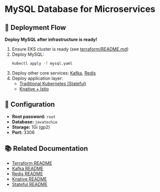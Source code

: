 # MySQL Database for Microservices

## 🚦 Deployment Flow

**Deploy MySQL after infrastructure is ready!**

1. Ensure EKS cluster is ready (see [terraform/README.md](../terraform/README.md))
2. Deploy MySQL:
   ```bash
   kubectl apply -f mysql.yaml
   ```
3. Deploy other core services: [Kafka](../kafka/README.md), [Redis](../redis/README.md)
4. Deploy application layer:
   - [Traditional Kubernetes (Stateful)](../stateful/README.md)
   - [Knative + Istio](../knative/README.md)

## 🔧 Configuration
- **Root password:** `root`
- **Database:** `javatechie`
- **Storage:** 1Gi (gp2)
- **Port:** 3306

## 📚 Related Documentation
- [Terraform README](../terraform/README.md)
- [Kafka README](../kafka/README.md)
- [Redis README](../redis/README.md)
- [Knative README](../knative/README.md)
- [Stateful README](../stateful/README.md) 